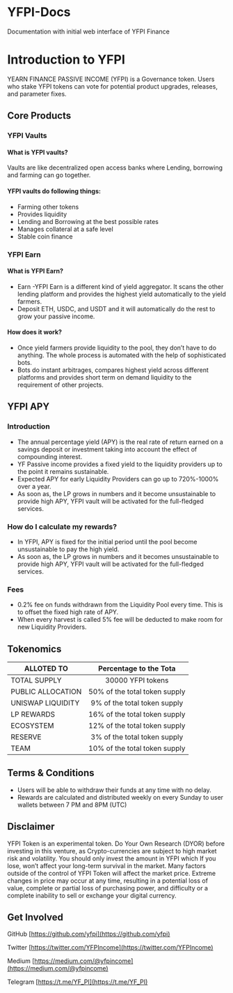 # YFPI-Docs
 Documentation with initial web interface of YFPI Finance


# Introduction to YFPI
 YEARN FINANCE PASSIVE INCOME (YFPI) is a Governance token. Users who stake YFPI tokens can vote for potential product upgrades, releases, and parameter fixes.

## Core Products

### YFPI Vaults

####  What is YFPI vaults?

 Vaults are like decentralized open access banks where Lending, borrowing and farming can go together.

#### YFPI vaults do following things:

- Farming other tokens
- Provides liquidity
- Lending and Borrowing at the best possible rates
- Manages collateral at a safe level
- Stable coin finance
  
### YFPI Earn

#### What is YFPI Earn?

- Earn -YFPI Earn is a different kind of yield aggregator. It scans the other lending platform and provides the highest yield automatically to the yield farmers.
- Deposit ETH, USDC, and USDT and it will automatically do the rest to grow your passive income.

#### How does it work?

- Once yield farmers provide liquidity to the pool, they don’t have to do anything. The whole process is automated with the help of sophisticated bots.
- Bots do instant arbitrages, compares highest yield across different platforms and provides short term on demand liquidity to the requirement of other projects.

## YFPI APY
### Introduction
- The annual percentage yield (APY) is the real rate of return earned on a savings deposit or investment taking into account the effect of compounding interest.
- YF Passive income provides a fixed yield to the liquidity providers up to the point it remains sustainable.
- Expected APY for early Liquidity Providers can go up to 720%-1000% over a year.
- As soon as, the LP grows in numbers and it become unsustainable to provide high APY, YFPI vault will be activated for the full-fledged services.

### How do I calculate my rewards?
- In YFPI, APY is fixed for the initial period until the pool become unsustainable to pay the high yield.
- As soon as, the LP grows in numbers and it becomes unsustainable to provide high APY, YFPI vault will be activated for the full-fledged services.

### Fees
- 0.2% fee on funds withdrawn from the Liquidity Pool every time. This is to offset the fixed high rate of APY.
- When every harvest is called 5% fee will be deducted to make room for new Liquidity Providers.

## Tokenomics

| ALLOTED TO    | Percentage to the Tota |
| ------------- |:-------------:|
|TOTAL SUPPLY   | 30000 YFPI tokens |
|PUBLIC ALLOCATION	|50% of the total token supply|
|UNISWAP LIQUIDITY	|9% of the total token supply|
|LP REWARDS	|16% of the total token supply|
|ECOSYSTEM	|12% of the total token supply|
|RESERVE	|3% of the total token supply|
|TEAM   |10% of the total token supply|

## Terms & Conditions
- Users will be able to withdraw their funds at any time with no delay.
- Rewards are calculated and distributed weekly on every Sunday to user wallets between 7 PM and 8PM (UTC)

## Disclaimer
YFPI Token is an experimental token. Do Your Own Research (DYOR) before investing in this venture, as Crypto-currencies are subject to high market risk and volatility. You should only invest the amount in YFPI which If you lose, won’t affect your long-term survival in the market. Many factors outside of the control of YFPI Token will affect the market price. Extreme changes in price may occur at any time, resulting in a potential loss of value, complete or partial loss of purchasing power, and difficulty or a complete inability to sell or exchange your digital currency.

## Get Involved

GitHub [https://github.com/yfpi](https://github.com/yfpi)

Twitter [https://twitter.com/YFPIncome](https://twitter.com/YFPIncome)

Medium [https://medium.com/@yfpincome](https://medium.com/@yfpincome)

Telegram [https://t.me/YF_PI](https://t.me/YF_PI)
